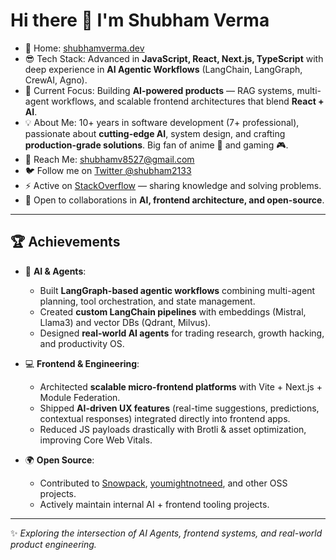 # Hi there 👋 I'm Shubham Verma  

- 🔗 Home: [shubhamverma.dev](https://shubhamverma.dev/)  
- 😎 Tech Stack: Advanced in **JavaScript, React, Next.js, TypeScript** with deep experience in **AI Agentic Workflows** (LangChain, LangGraph, CrewAI, Agno).  
- 🤖 Current Focus: Building **AI-powered products** — RAG systems, multi-agent workflows, and scalable frontend architectures that blend **React + AI**.  
- 💡 About Me: 10+ years in software development (7+ professional), passionate about **cutting-edge AI**, system design, and crafting **production-grade solutions**. Big fan of anime 🎌 and gaming 🎮.  
- 💌 Reach Me: [shubhamv8527@gmail.com](mailto:shubhamv8527@gmail.com)  
- 🐦 Follow me on [Twitter @shubham2133](https://twitter.com/shubham2133)  
- ⚡ Active on [StackOverflow](https://stackoverflow.com/users/11511722/shubham-verma) — sharing knowledge and solving problems.  
- 🤝 Open to collaborations in **AI, frontend architecture, and open-source**.  

---

## 🏆 Achievements

- 🚀 **AI & Agents**:  
  - Built **LangGraph-based agentic workflows** combining multi-agent planning, tool orchestration, and state management.  
  - Created **custom LangChain pipelines** with embeddings (Mistral, Llama3) and vector DBs (Qdrant, Milvus).  
  - Designed **real-world AI agents** for trading research, growth hacking, and productivity OS.  

- 💻 **Frontend & Engineering**:  
  - Architected **scalable micro-frontend platforms** with Vite + Next.js + Module Federation.  
  - Shipped **AI-driven UX features** (real-time suggestions, predictions, contextual responses) integrated directly into frontend apps.  
  - Reduced JS payloads drastically with Brotli & asset optimization, improving Core Web Vitals.  

- 🌍 **Open Source**:  
  - Contributed to [Snowpack](https://github.com/pikapkg/snowpack/pull/493), [youmightnotneed](https://github.com/cedmax/youmightnotneed), and other OSS projects.  
  - Actively maintain internal AI + frontend tooling projects.  

---

✨ *Exploring the intersection of AI Agents, frontend systems, and real-world product engineering.*

